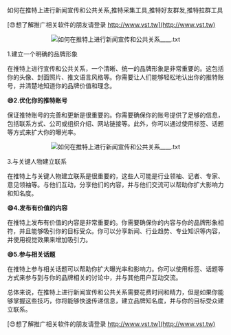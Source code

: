如何在推特上进行新闻宣传和公共关系,推特采集工具,推特好友群发,推特拉群工具

[😍想了解推广相关软件的朋友请登录 http://www.vst.tw](http://www.vst.tw)

 <center><img src="https://vst.tw/MP4/tuiguang/png/2.png" alt="如何在推特上进行新闻宣传和公共关系____.txt"></center>

1.建立一个明确的品牌形象

在推特上进行宣传和公共关系，一个清晰、统一的品牌形象是非常重要的。这包括你的头像、封面照片、推文语言风格等。你需要让人们能够轻松地认出你的推特账号，并清楚地知道你的品牌价值和理念。

**😄2.优化你的推特账号**

保证推特账号的完善和更新是很重要的。你需要确保你的账号提供了足够的信息，包括联系方式、公司或组织介绍、网站链接等。此外，你可以通过使用标签、话题等方式来扩大你的曝光率。

 <center><img src="https://vst.tw/MP4/tuiguang/png/4.png" alt="如何在推特上进行新闻宣传和公共关系____.txt"></center>

3.与关键人物建立联系

在推特上与关键人物建立联系是很重要的，这些人可能是行业领袖、记者、专家、意见领袖等。与他们互动，分享他们的内容，并与他们交流可以帮助你扩大影响力和知名度。

**😄4.发布有价值的内容**

在推特上发布有价值的内容是非常重要的。你需要确保你的内容与你的品牌形象相符，并且能够吸引你的目标受众。你可以分享新闻、行业趋势、专业知识等内容，并使用视觉效果来增加吸引力。

**😄5.参与相关话题**

在推特上参与相关话题可以帮助你扩大曝光率和影响力。你可以使用标签、话题等方式来参与到与你的品牌相关的讨论中，并与其他用户互动交流。

总体来说，在推特上进行新闻宣传和公共关系需要花费时间和精力，但是如果你能够掌握这些技巧，你将能够快速传递信息，建立品牌知名度，并与你的目标受众建立联系。

[😍想了解推广相关软件的朋友请登录 http://www.vst.tw](http://www.vst.tw)



